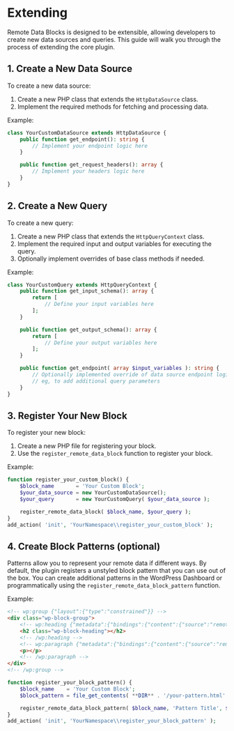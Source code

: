 # Extending

Remote Data Blocks is designed to be extensible, allowing developers to create new data sources and queries. This guide will walk you through the process of extending the core plugin.

## 1. Create a New Data Source

To create a new data source:

1. Create a new PHP class that extends the `HttpDataSource` class.
2. Implement the required methods for fetching and processing data.

Example:

```php
class YourCustomDataSource extends HttpDataSource {
	public function get_endpoint(): string {
        // Implement your endpoint logic here
	}

	public function get_request_headers(): array {
        // Implement your headers logic here
	}
}
```

## 2. Create a New Query

To create a new query:

1. Create a new PHP class that extends the `HttpQueryContext` class.
2. Implement the required input and output variables for executing the query.
3. Optionally implement overrides of base class methods if needed.

Example:

```php
class YourCustomQuery extends HttpQueryContext {
    public function get_input_schema(): array {
		return [
			// Define your input variables here
		];
	}

    public function get_output_schema(): array {
		return [
			// Define your output variables here
		];
	}

    public function get_endpoint( array $input_variables ): string {
        // Optionally implemented override of data source endpoint logic here
        // eg, to add additional query parameters
    }
}
```

## 3. Register Your New Block

To register your new block:

1. Create a new PHP file for registering your block.
2. Use the `register_remote_data_block` function to register your block.

Example:

```php
function register_your_custom_block() {
    $block_name       = 'Your Custom Block';
    $your_data_source = new YourCustomDataSource();
    $your_query       = new YourCustomQuery( $your_data_source );

    register_remote_data_block( $block_name, $your_query );
}
add_action( 'init', 'YourNamespace\\register_your_custom_block' );
```

## 4. Create Block Patterns (optional)

Patterns allow you to represent your remote data if different ways. By default, the plugin registers a unstyled block pattern that you can use out of the box. You can create additional patterns in the WordPress Dashboard or programmatically using the `register_remote_data_block_pattern` function.

Example:

```html
<!-- wp:group {"layout":{"type":"constrained"}} -->
<div class="wp-block-group">
	<!-- wp:heading {"metadata":{"bindings":{"content":{"source":"remote-data/binding","args":{"field":"title"}}}}} -->
	<h2 class="wp-block-heading"></h2>
	<!-- /wp:heading -->
	<!-- wp:paragraph {"metadata":{"bindings":{"content":{"source":"remote-data/binding","args":{"field":"description"}}}}} -->
	<p></p>
	<!-- /wp:paragraph -->
</div>
<!-- /wp:group -->
```

```php
function register_your_block_pattern() {
    $block_name    = 'Your Custom Block';
    $block_pattern = file_get_contents( **DIR** . '/your-pattern.html' );

    register_remote_data_block_pattern( $block_name, 'Pattern Title', $block_pattern );
}
add_action( 'init', 'YourNamespace\\register_your_block_pattern' );
```

